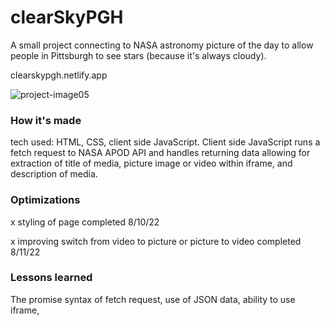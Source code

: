 # clearSkyPGH


A small project connecting to NASA astronomy picture of the day to allow people in Pittsburgh to see stars (because it's always cloudy).

clearskypgh.netlify.app

![project-image05](https://user-images.githubusercontent.com/102367926/184868779-a2ed8e4a-c24e-4959-b1bf-582c666b62af.png)


### How it's made

tech used: HTML, CSS, client side JavaScript. Client side JavaScript runs a fetch request to NASA APOD API and handles returning data allowing for extraction of title of media, picture image or video within iframe, and description of media. 

### Optimizations
x styling of page completed 8/10/22

x improving switch from video to picture or picture to video  completed 8/11/22

### Lessons learned

The promise syntax of fetch request, use of JSON data, ability to use iframe, 
